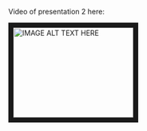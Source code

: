 
Video of presentation 2 here:  

<a href="https://youtu.be/2o1Mqm4se-M" target="_blank"><img src="http://img.youtube.com/vi/YOUTUBE_VIDEO_ID_HERE/0.jpg" 
alt="IMAGE ALT TEXT HERE" width="240" height="180" border="10" /></a>
